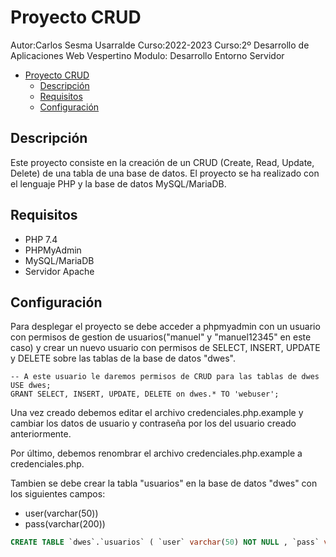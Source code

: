 # Proyecto CRUD

Autor:Carlos Sesma Usarralde
Curso:2022-2023
Curso:2º Desarrollo de Aplicaciones Web Vespertino
Modulo: Desarrollo Entorno Servidor

- [Proyecto CRUD](#proyecto-crud)
  - [Descripción](#descripción)
  - [Requisitos](#requisitos)
  - [Configuración](#configuración)

## Descripción

Este proyecto consiste en la creación de un CRUD (Create, Read, Update, Delete) de una tabla de una base de datos. El proyecto se ha realizado con el lenguaje PHP y la base de datos MySQL/MariaDB.

## Requisitos

- PHP 7.4
- PHPMyAdmin
- MySQL/MariaDB
- Servidor Apache

## Configuración

Para desplegar el proyecto se debe acceder a phpmyadmin con un usuario con permisos de gestion de usuarios("manuel" y "manuel12345" en este caso) y crear un nuevo usuario con permisos de SELECT, INSERT, UPDATE y  DELETE sobre las tablas de la base de datos "dwes".

```mysql
-- A este usuario le daremos permisos de CRUD para las tablas de dwes
USE dwes;
GRANT SELECT, INSERT, UPDATE, DELETE on dwes.* TO 'webuser';
```

Una vez creado debemos editar el archivo credenciales.php.example y cambiar los datos de usuario y contraseña por los del usuario creado anteriormente.

Por último, debemos renombrar el archivo credenciales.php.example a credenciales.php.

Tambien se debe crear la tabla "usuarios" en la base de datos "dwes" con los siguientes campos:

- user(varchar(50))
- pass(varchar(200))

```sql
CREATE TABLE `dwes`.`usuarios` ( `user` varchar(50) NOT NULL , `pass` varchar(200) NOT NULL ) ENGINE = InnoDB
```
